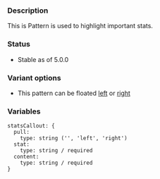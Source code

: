 ### Description
This is Pattern is used to highlight important stats.

### Status
* Stable as of 5.0.0


### Variant options
* This pattern can be floated [left](./?p=molecules-callout-stats-left) or [right](./?p=molecules-callout-stats-right)


### Variables
~~~
statsCallout: {
  pull:
    type: string ('', 'left', 'right')
  stat:
    type: string / required
  content:
    type: string / required
}
~~~
